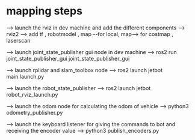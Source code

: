 # mapping steps
--> launch the rviz in dev machine and add the different components 
    --> rviz2
    --> add tf , robotmodel , map --for local, map--> for costmap , laserscan 

--> launch joint_state_publisher gui node in dev machine --> ros2 run joint_state_publisher_gui joint_state_publisher_gui


--> launch rplidar and slam_toolbox node --> ros2 launch jetbot main.launch.py 

--> launch the robot_state_publisher --> ros2 launch jetbot robot_rviz_launch.py

--> launch the odom node for calculating the odom of vehicle --> python3 odometry_publisher.py 

--> launch the keyboard listener for giving the commands to bot and receiving the encoder value --> python3 publish_encoders.py

